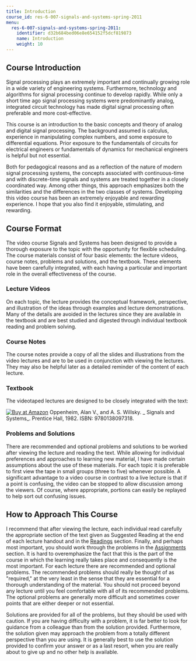 ```yaml
---
title: Introduction
course_id: res-6-007-signals-and-systems-spring-2011
menu:
  res-6-007-signals-and-systems-spring-2011:
    identifier: d32b684bed06e8e654152f5dcf819873
    name: Introduction
    weight: 10
---
```

Course Introduction
-------------------

Signal processing plays an extremely important and continually growing role in a wide variety of engineering systems. Furthermore, technology and algorithms for signal processing continue to develop rapidly. While only a short time ago signal processing systems were predominantly analog, integrated circuit technology has made digital signal processing often preferable and more cost-effective.

This course is an introduction to the basic concepts and theory of analog and digital signal processing. The background assumed is calculus, experience in manipulating complex numbers, and some exposure to differential equations. Prior exposure to the fundamentals of circuits for electrical engineers or fundamentals of dynamics for mechanical engineers is helpful but not essential.

Both for pedagogical reasons and as a reflection of the nature of modern signal processing systems, the concepts associated with continuous-time and with discrete-time signals and systems are treated together in a closely coordinated way. Among other things, this approach emphasizes both the similarities and the differences in the two classes of systems. Developing this video course has been an extremely enjoyable and rewarding experience. I hope that you also find it enjoyable, stimulating, and rewarding.

Course Format
-------------

The video course Signals and Systems has been designed to provide a thorough exposure to the topic with the opportunity for flexible scheduling. The course materials consist of four basic elements: the lecture videos, course notes, problems and solutions, and the textbook. These elements have been carefully integrated, with each having a particular and important role in the overall effectiveness of the course.

### Lecture Videos

On each topic, the lecture provides the conceptual framework, perspective, and illustration of the ideas through examples and lecture demonstrations. Many of the details are avoided in the lectures since they are available in the textbook and are best studied and digested through individual textbook reading and problem solving.

### Course Notes

The course notes provide a copy of all the slides and illustrations from the video lectures and are to be used in conjunction with viewing the lectures. They may also be helpful later as a detailed reminder of the content of each lecture.

### Textbook

The videotaped lectures are designed to be closely integrated with the text:

[![Buy at Amazon](/images/a_logo_17.gif)](http://www.amazon.com/exec/obidos/ASIN/0138097313/ref=nosim/mitopencourse-20) Oppenheim, Alan V., and A. S. Willsky. _ Signals and Systems_. Prentice Hall, 1982. ISBN: 9780138097318.

### Problems and Solutions

There are recommended and optional problems and solutions to be worked after viewing the lecture and reading the text. While allowing for individual preferences and approaches to learning new material, I have made certain assumptions about the use of these materials. For each topic it is preferable to first view the tape in small groups (three to five) whenever possible. A significant advantage to a video course in contrast to a live lecture is that if a point is confusing, the video can be stopped to allow discussion among the viewers. Of course, where appropriate, portions can easily be replayed to help sort out confusing issues.

How to Approach This Course
---------------------------

I recommend that after viewing the lecture, each individual read carefully the appropriate section of the text given as Suggested Reading at the end of each lecture handout and in the [Readings](/resources/res-6-007-signals-and-systems-spring-2011/readings/) section. Finally, and perhaps most important, you should work through the problems in the [Assignments](/resources/res-6-007-signals-and-systems-spring-2011/assignments/) section. It is hard to overemphasize the fact that this is the part of the course in which the learning really takes place and consequently is the most important. For each lecture there are recommended and optional problems. The recommended problems should really be thought of as "required," at the very least in the sense that they are essential for a thorough understanding of the material. You should not proceed beyond any lecture until you feel comfortable with all of its recommended problems. The optional problems are generally more difficult and sometimes cover points that are either deeper or not essential.

Solutions are provided for all of the problems, but they should be used with caution. If you are having difficulty with a problem, it is far better to look for guidance from a colleague than from the solution provided. Furthermore, the solution given may approach the problem from a totally different perspective than you are using. It is generally best to use the solution provided to confirm your answer or as a last resort, when you are really about to give up and no other help is available.